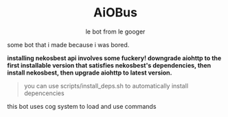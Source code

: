 <div align="center">
    <h1>AiOBus</h1>
    <p>le bot from le googer</p>
</div>
some bot that i made because i was bored.

**installing nekosbest api involves some fuckery! downgrade aiohttp to the first installable version that satisfies nekosbest's dependencies, then install nekosbest, then upgrade aiohttp to latest version.**
> you can use scripts/install_deps.sh to automatically install depencencies

this bot uses cog system to load and use commands
